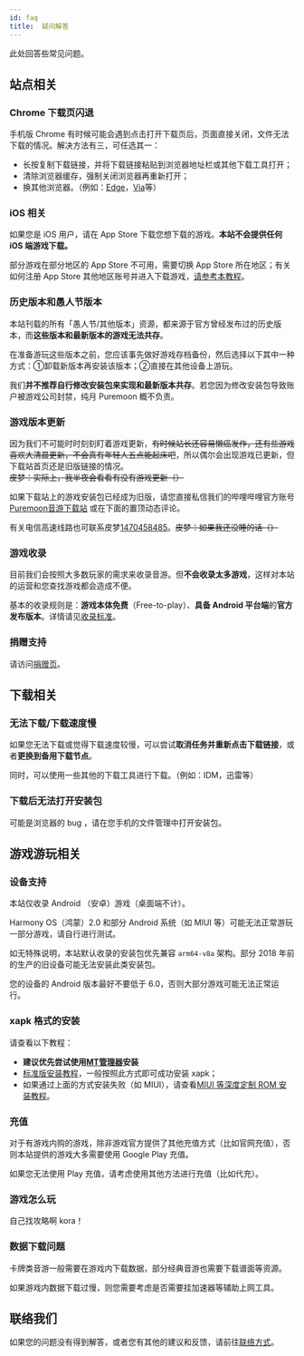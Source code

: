 ```yaml
---
id: faq
title:  疑问解答
---
```

此处回答些常见问题。

## 站点相关

### Chrome 下载页闪退

手机版 Chrome 有时候可能会遇到点击打开下载页后，页面直接关闭，文件无法下载的情况。解决方法有三，可任选其一：

- 长按复制下载链接，并将下载链接粘贴到浏览器地址栏或其他下载工具打开；
- 清除浏览器缓存，强制关闭浏览器再重新打开；
- 换其他浏览器。（例如：[Edge](https://www.microsoft.com/en-us/edge/download)，[Via](https://viayoo.com/zh-cn/)等）

### iOS 相关

如果您是 iOS 用户，请在 App Store 下载您想下载的游戏。**本站不会提供任何 iOS 端游戏下载。**

部分游戏在部分地区的 App Store 不可用，需要切换 App Store 所在地区；有关如何注册 App Store 其他地区账号并进入下载游戏，[请参考本教程](../blog/2025/03/19/appleid)。

### 历史版本和愚人节版本

本站刊载的所有「愚人节/其他版本」资源，都来源于官方曾经发布过的历史版本，而**这些版本和最新版本的游戏无法共存**。

在准备游玩这些版本之前，您应该事先做好游戏存档备份，然后选择以下其中一种方式：①卸载新版本再安装该版本；②直接在其他设备上游玩。

我们**并不推荐自行修改安装包来实现和最新版本共存**。若您因为修改安装包导致账户被游戏公司封禁，纯月 Puremoon 概不负责。

### 游戏版本更新

因为我们不可能时时刻刻盯着游戏更新，~~有时候站长还容易懒癌发作，还有些游戏喜欢大清晨更新，不会真有年轻人五点能起床吧~~，所以偶尔会出现游戏已更新，但下载站首页还是旧版链接的情况。   
~~皮梦：实际上，我半夜会看看有没有游戏更新（）~~
   
如果下载站上的游戏安装包已经成为旧版，请您直接私信我们的哔哩哔哩官方账号[Puremoon音游下载站](https://space.bilibili.com/673409542) 或在下面的置顶动态评论。
   
有关电信高速线路也可联系皮梦[1470458485](https://qm.qq.com/cgi-bin/qm/qr?k=hsFXJNxXDUkOKvBdb_cQWN0FoPJI2mvZ&s=1)。~~皮梦：如果我还没睡的话（）~~

### 游戏收录

目前我们会按照大多数玩家的需求来收录音游。但**不会收录太多游戏**，这样对本站的运营和您查找游戏都会造成不便。

基本的收录规则是：**游戏本体免费**（Free-to-play）、**具备 Android 平台端**的**官方发布版本**。详情请见[收录标准](policies/inclusion)。

### 捐赠支持

请访问[捐赠页](info/donate)。

## 下载相关

### 无法下载/下载速度慢

如果您无法下载或觉得下载速度较慢，可以尝试**取消任务并重新点击下载链接**，或者**更换到备用下载节点**。

同时，可以使用一些其他的下载工具进行下载。（例如：IDM，迅雷等）

### 下载后无法打开安装包

可能是浏览器的 bug ，请在您手机的文件管理中打开安装包。


## 游戏游玩相关

### 设备支持

本站仅收录 Android （安卓）游戏（桌面端不计）。

Harmony OS（鸿蒙）2.0 和部分 Android 系统（如 MIUI 等）可能无法正常游玩一部分游戏，请自行进行测试。

如无特殊说明，本站默认收录的安装包优先兼容 `arm64-v8a` 架构。部分 2018 年前的生产的旧设备可能无法安装此类安装包。

您的设备的 Android 版本最好不要低于 6.0，否则大部分游戏可能无法正常运行。

### xapk 格式的安装

请查看以下教程：

- <b>建议优先尝试使用[MT管理器](https://mt2.cn)安装</b>
- [标准版安装教程](https://www.bilibili.com/video/BV1GT4y1Q7x7/)，一般按照此方式即可成功安装 xapk；
- 如果通过上面的方式安装失败（如 MIUI），请查看[MIUI 等深度定制 ROM 安装教程](https://www.bilibili.com/video/BV1jR4y157WL/)。

### 充值

对于有游戏内购的游戏，除非游戏官方提供了其他充值方式（比如官网充值），否则本站提供的游戏大多需要使用 Google Play 充值。

如果您无法使用 Play 充值，请考虑使用其他方法进行充值（比如代充）。

### 游戏怎么玩

自己找攻略啊 kora！

### 数据下载问题

卡牌类音游一般需要在游戏内下载数据，部分经典音游也需要下载谱面等资源。

如果游戏内数据下载过慢，则您需要考虑是否需要挂加速器等辅助上网工具。

## 联络我们

如果您的问题没有得到解答，或者您有其他的建议和反馈，请前往[联络方式](info/about#联系方式)。

